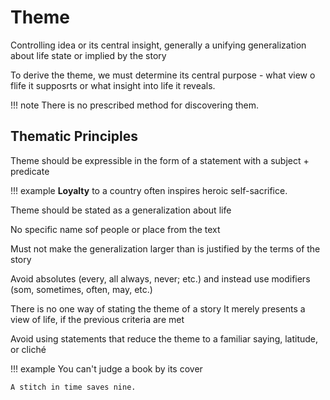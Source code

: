 # Theme
Controlling idea or its central insight, generally a unifying generalization about life state or implied by the story

To derive the theme, we must determine its central purpose - what view o flife it supposrts or what insight into life it reveals.

!!! note
    There is no prescribed method for discovering them.

## Thematic Principles
Theme should be expressible in the form of a statement with a subject + predicate

!!! example
    **Loyalty** to a country often inspires heroic self-sacrifice.

Theme should be stated as a generalization about life

No specific name sof people or place from the text

Must not make the generalization larger than is justified by the terms of the story

Avoid absolutes (every, all always, never; etc.) and instead use modifiers (som, sometimes, often, may, etc.)

There is no one way of stating the theme of a story It merely presents a view of life, if the previous criteria are met

Avoid using statements that reduce the theme to a familiar saying, latitude, or cliché

!!! example
    You can't judge a book by its cover

    A stitch in time saves nine.